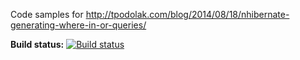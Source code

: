 Code samples for
http://tpodolak.com/blog/2014/08/18/nhibernate-generating-where-in-or-queries/

**Build status:** [![Build status](https://ci.appveyor.com/api/projects/status/1v6uwjdle2f25hb1?svg=true)](https://ci.appveyor.com/project/tpodolak/blog-r9vdh)
